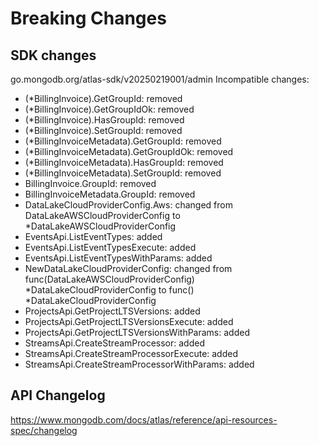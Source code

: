 # Breaking Changes

## SDK changes

go.mongodb.org/atlas-sdk/v20250219001/admin
Incompatible changes:

- (\*BillingInvoice).GetGroupId: removed
- (\*BillingInvoice).GetGroupIdOk: removed
- (\*BillingInvoice).HasGroupId: removed
- (\*BillingInvoice).SetGroupId: removed
- (\*BillingInvoiceMetadata).GetGroupId: removed
- (\*BillingInvoiceMetadata).GetGroupIdOk: removed
- (\*BillingInvoiceMetadata).HasGroupId: removed
- (\*BillingInvoiceMetadata).SetGroupId: removed
- BillingInvoice.GroupId: removed
- BillingInvoiceMetadata.GroupId: removed
- DataLakeCloudProviderConfig.Aws: changed from DataLakeAWSCloudProviderConfig to \*DataLakeAWSCloudProviderConfig
- EventsApi.ListEventTypes: added
- EventsApi.ListEventTypesExecute: added
- EventsApi.ListEventTypesWithParams: added
- NewDataLakeCloudProviderConfig: changed from func(DataLakeAWSCloudProviderConfig) *DataLakeCloudProviderConfig to func() *DataLakeCloudProviderConfig
- ProjectsApi.GetProjectLTSVersions: added
- ProjectsApi.GetProjectLTSVersionsExecute: added
- ProjectsApi.GetProjectLTSVersionsWithParams: added
- StreamsApi.CreateStreamProcessor: added
- StreamsApi.CreateStreamProcessorExecute: added
- StreamsApi.CreateStreamProcessorWithParams: added

## API Changelog

https://www.mongodb.com/docs/atlas/reference/api-resources-spec/changelog
